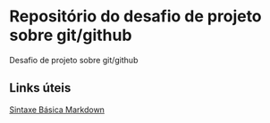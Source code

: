 # Repositório do desafio de projeto sobre git/github
Desafio de projeto sobre git/github

## Links úteis
[Sintaxe Básica Markdown](https://www.markdownguide.org/basic-syntax/)
